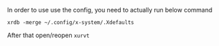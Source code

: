 In order to use use the config, you need to actually run below command

```
xrdb -merge ~/.config/x-system/.Xdefaults
```

After that open/reopen `xurvt`
